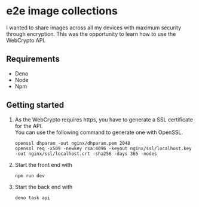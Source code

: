 # e2e image collections

I wanted to share images across all my devices with maximum security through encryption.
This was the opportunity to learn how to use the WebCrypto API.

## Requirements

- Deno
- Node
- Npm

## Getting started

1. As the WebCrypto requires https, you have to generate a SSL certificate for the API.  
   You can use the following command to generate one with OpenSSL.
   ```shell
   openssl dhparam -out nginx/dhparam.pem 2048
   openssl req -x509 -newkey rsa:4096 -keyout nginx/ssl/localhost.key -out nginx/ssl/localhost.crt -sha256 -days 365 -nodes
   ```

2. Start the front end with
    ```shell
    npm run dev
    ```

3. Start the back end with
   ```shell
   deno task api
   ```
